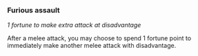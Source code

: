 
### Furious assault

_1 fortune to make extra attack at disadvantage_

After a melee attack, you may choose to spend 1 fortune point to immediately make another melee attack with disadvantage.

